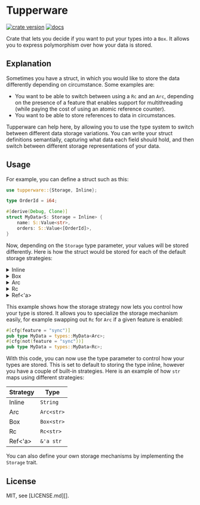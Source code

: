 # Tupperware

[![crate version](https://img.shields.io/crates/v/tupperware.svg)](https://crates.io/crates/tupperware)
[![docs](https://img.shields.io/badge/docs-latest-blue)](https://docs.rs/tupperware)

Crate that lets you decide if you want to put your types into a `Box`. It allows
you to express polymorphism over how your data is stored.

## Explanation

Sometimes you have a struct, in which you would like to store the data
differently depending on circumstance. Some examples are:

- You want to be able to switch between using a `Rc` and an `Arc`, depending on
  the presence of a feature that enables support for multithreading (while
  paying the cost of using an atomic reference counter).
- You want to be able to store references to data in circumstances.

Tupperware can help here, by allowing you to use the type system to switch between
different data storage variations. You can write your struct definitions semantially,
capturing what data each field should hold, and then switch between different storage
representations of your data.

## Usage

For example, you can define a struct such as this:

```rust
use tupperware::{Storage, Inline};

type OrderId = i64;

#[derive(Debug, Clone)]
struct MyData<S: Storage = Inline> {
    name: S::Value<str>,
    orders: S::Value<[OrderId]>,
}
```

Now, depending on the `Storage` type parameter, your values will be stored differently.
Here is how the struct would be stored for each of the default storage strategies:

<details>
<summary>Inline</summary>

```rust
#[derive(Debug, Clone)]
struct MyData {
    name: String,
    orders: Vec<OrderId>,
}
```

</details>
<details>
<summary>Box</summary>

```rust
#[derive(Debug, Clone)]
struct MyData {
    name: Box<str>,
    orders: Box<[OrderId]>,
}
```

</details>
<details>
<summary>Arc</summary>

```rust
#[derive(Debug, Clone)]
struct MyData {
    name: Arc<str>,
    orders: Arc<[OrderId]>,
}
```

</details>
<details>
<summary>Rc</summary>

```rust
#[derive(Debug, Clone)]
struct MyData {
    name: Rc<str>,
    orders: Rc<[OrderId]>,
}
```

</details>
<details>
<summary>Ref<'a></summary>

```rust
#[derive(Debug, Clone)]
struct MyData {
    name: &'a str,
    orders: &'a [OrderId]>,
}
```

</details>

This example shows how the storage strategy now lets you control how your type
is stored. It allows you to specialize the storage mechanism easily, for example
swapping out `Rc` for `Arc` if a given feature is enabled:

```rust
#[cfg(feature = "sync")]
pub type MyData = types::MyData<Arc>;
#[cfg(not(feature = "sync"))]
pub type MyData = types::MyData<Rc>;
```


With this code, you can now use the type parameter to control how your types are stored.
This is set to default to storing the type inline, however you have a couple of built-in
strategies. Here is an example of how `str` maps using different strategies:

| Strategy | Type |
| --- | --- |
| Inline | `String` |
| Arc | `Arc<str>` |
| Box | `Box<str>` |
| Rc | `Rc<str>` |
| Ref<'a> | `&'a str` |

You can also define your own storage mechanisms by implementing the `Storage` trait.

## License

MIT, see [LICENSE.md][].
